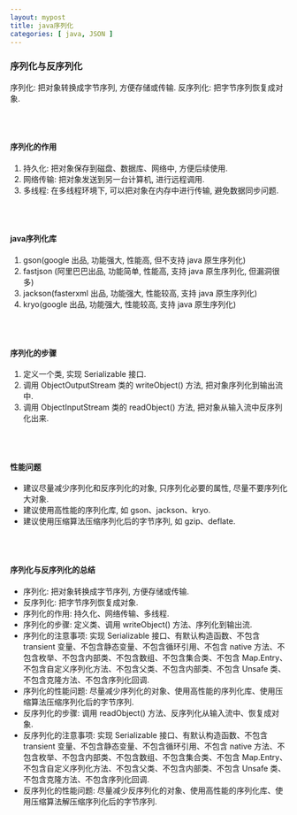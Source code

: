 ```yaml
---
layout: mypost
title: java序列化
categories: [ java, JSON ]
---
```


### 序列化与反序列化

序列化: 把对象转换成字节序列, 方便存储或传输.
反序列化: 把字节序列恢复成对象.

<br>
<br>

#### 序列化的作用

1. 持久化: 把对象保存到磁盘、数据库、网络中, 方便后续使用.
2. 网络传输: 把对象发送到另一台计算机, 进行远程调用.
3. 多线程: 在多线程环境下, 可以把对象在内存中进行传输, 避免数据同步问题.

<br>
<br>

#### java序列化库

1. gson(google 出品, 功能强大, 性能高, 但不支持 java 原生序列化)
2. fastjson (阿里巴巴出品, 功能简单, 性能高, 支持 java 原生序列化, 但漏洞很多)
3. jackson(fasterxml 出品, 功能强大, 性能较高, 支持 java 原生序列化)
4. kryo(google 出品, 功能强大, 性能较高, 支持 java 原生序列化)

<br>
<br>

#### 序列化的步骤

1. 定义一个类, 实现 Serializable 接口.
2. 调用 ObjectOutputStream 类的 writeObject() 方法, 把对象序列化到输出流中.
3. 调用 ObjectInputStream 类的 readObject() 方法, 把对象从输入流中反序列化出来.

<br>
<br>

#### 性能问题

- 建议尽量减少序列化和反序列化的对象, 只序列化必要的属性, 尽量不要序列化大对象.
- 建议使用高性能的序列化库, 如 gson、jackson、kryo.
- 建议使用压缩算法压缩序列化后的字节序列, 如 gzip、deflate.

<br>
<br>

#### 序列化与反序列化的总结

- 序列化: 把对象转换成字节序列, 方便存储或传输.
- 反序列化: 把字节序列恢复成对象.
- 序列化的作用: 持久化、网络传输、多线程.
- 序列化的步骤: 定义类、调用 writeObject() 方法、序列化到输出流.
- 序列化的注意事项: 实现 Serializable 接口、有默认构造函数、不包含 transient 变量、不包含静态变量、不包含循环引用、不包含
  native 方法、不包含枚举、不包含内部类、不包含数组、不包含集合类、不包含 Map.Entry、不包含自定义序列化方法、不包含父类、不包含内部类、不包含
  Unsafe 类、不包含克隆方法、不包含序列化回调.
- 序列化的性能问题: 尽量减少序列化的对象、使用高性能的序列化库、使用压缩算法压缩序列化后的字节序列.
- 反序列化的步骤: 调用 readObject() 方法、反序列化从输入流中、恢复成对象.
- 反序列化的注意事项: 实现 Serializable 接口、有默认构造函数、不包含 transient 变量、不包含静态变量、不包含循环引用、不包含
  native 方法、不包含枚举、不包含内部类、不包含数组、不包含集合类、不包含 Map.Entry、不包含自定义序列化方法、不包含父类、不包含内部类、不包含
  Unsafe 类、不包含克隆方法、不包含序列化回调.
- 反序列化的性能问题: 尽量减少反序列化的对象、使用高性能的序列化库、使用压缩算法解压缩序列化后的字节序列. 